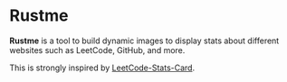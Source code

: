 # Rustme

**Rustme** is a tool to build dynamic images to display stats about different websites such as LeetCode, GitHub, and more.

This is strongly inspired by [LeetCode-Stats-Card](https://github.com/JacobLinCool/LeetCode-Stats-Card).
